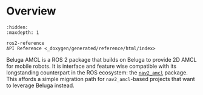 # Overview

```{toctree}
:hidden:
:maxdepth: 1

ros2-reference
API Reference <_doxygen/generated/reference/html/index>
```

Beluga AMCL is a ROS 2 package that builds on Beluga to provide 2D AMCL for mobile robots.
It is interface and feature wise compatible with its longstanding counterpart in the ROS ecosystem: the
[`nav2_amcl`](https://github.com/ros-planning/navigation2/tree/main/nav2_amcl) package. This affords a simple migration path for `nav2_amcl`-based projects that want to leverage Beluga instead.

